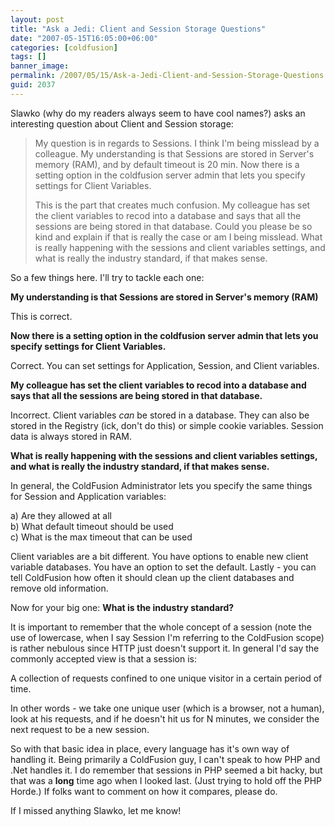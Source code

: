 ```yaml
---
layout: post
title: "Ask a Jedi: Client and Session Storage Questions"
date: "2007-05-15T16:05:00+06:00"
categories: [coldfusion]
tags: []
banner_image: 
permalink: /2007/05/15/Ask-a-Jedi-Client-and-Session-Storage-Questions
guid: 2037
---
```


Slawko (why do my readers always seem to have cool names?) asks an interesting question about Client and Session storage:

<blockquote>
My question is in regards to Sessions.  I think I'm being misslead by a colleague.  My understanding is that Sessions are stored in Server's memory (RAM), and by default timeout is 20 min.  Now there is a setting option in the coldfusion server admin that lets you specify settings for Client Variables. 

This is the part that creates much confusion.  My colleague has set the client variables to recod into a database and says that all the sessions are being stored in that database.  Could you please be so kind and explain if that is really the case or am I being misslead.  What is really happening with the sessions and client variables settings, and what is really the industry standard, if that makes sense.
</blockquote>

So a few things here. I'll try to tackle each one:
<!--more-->
<b>My understanding is that Sessions are stored in Server's memory (RAM)</b>

This is correct.

<b>Now there is a setting option in the coldfusion server admin that lets you specify settings for Client Variables.</b>

Correct. You can set settings for Application, Session, and Client variables.

<b>My colleague has set the client variables to recod into a database and says that all the sessions are being stored in that database.</b>

Incorrect. Client variables <i>can</i> be stored in a database. They can also be stored in the Registry (ick, don't do this) or simple cookie variables. Session data is always stored in RAM. 

<b>What is really happening with the sessions and client variables settings, and what is really the industry standard, if that makes sense.</b>

In general, the ColdFusion Administrator lets you specify the same things for Session and Application variables:

a) Are they allowed at all<br />
b) What default timeout should be used<br />
c) What is the max timeout that can be used<br />

Client variables are a bit different. You have options to enable new client variable databases. You have an option to set the default. Lastly - you can tell ColdFusion how often it should clean up the client databases and remove old information. 

Now for your big one: <b>What is the industry standard?</b>

It is important to remember that the whole concept of a session (note the use of lowercase, when I say Session I'm referring to the ColdFusion scope) is rather nebulous since HTTP just doesn't support it. In general I'd say the commonly accepted view is that a session is:

A collection of requests confined to one unique visitor in a certain period of time. 

In other words - we take one unique user (which is a browser, not a human), look at his requests, and if he doesn't hit us for N minutes, we consider the next request to be a new session.

So with that basic idea in place, every language has it's own way of handling it. Being primarily a ColdFusion guy, I can't speak to how PHP and .Net handles it. I do remember that sessions in PHP seemed a bit hacky, but that was a <b>long</b> time ago when I looked last. (Just trying to hold off the PHP Horde.) If folks want to comment on how it compares, please do.

If I missed anything Slawko, let me know!